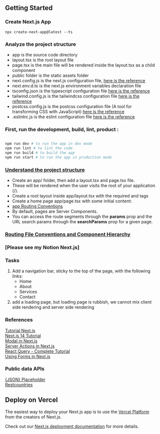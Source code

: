 ## Getting Started
### Create Next.js App
```shell
npx create-next-app@latest --ts
```
### Analyze the project structure
- app is the source code directory
- layout.tsx is the root layout file
- page.tsx is the main file will be rendered inside the layout.tsx as a child component
- public folder is the static assets folder
- next.config.js is the next.js configuration file, [here is the reference](https://nextjs.org/docs/app/api-reference/next-config-js)  
- next.env.d.ts is the next.js environment variables declaration file
- tsconfig.json is the typescript configuration file [here is the reference](https://www.typescriptlang.org/docs/handbook/tsconfig-json.html)
- tailwind.config.js is the tailwindcss configuration file [here is the reference](https://tailwindcss.com/docs/configuration)
- postcss.config.js is the postcss configuration file (A tool for transforming CSS with JavaScript) [here is the reference](https://postcss.org/)    
- .eslintrc.js is the eslint configuration file [here is the reference](https://eslint.org/docs/user-guide/configuring)  

### First, run the development, build, lint, product :

```bash

npm run dev # to run the app in dev mode  
npm run lint # to lint the code
npm run build # to build the app
npm run start # to run the app in production mode
```

### [Understand the project structure](https://nextjs.org/docs/getting-started/project-structure)  
- Create an app/ folder, then add a layout.tsx and page.tsx file.
- These will be rendered when the user visits the root of your application (/).
- Create a root layout inside app/layout.tsx with the required <html> and <body> tags
- Create a home page app/page.tsx with some initial content:
- [app Routing Conventions](https://nextjs.org/docs/getting-started/project-structure#app-routing-conventions)
- By default, pages are Server Components.
- You can access the route segments through the **params** prop and the URL search params through the **searchParams** prop for a given page.

### [Routing File Conventions and Component Hierarchy](https://nextjs.org/docs/app/building-your-application/routing)  

### [Please see my Notion Next.js]


### Tasks
1. Add a navigation bar, sticky to the top of the page, with the following links:
    - Home
    - About
    - Services
    - Contact
2. add a loading page, but loading page is rubbish, we cannot mix client side rendering and server side rendering



### References
[Tutorial Next.js](https://nextjs.org/learn/dashboard-app/getting-started)  
[Next.js 14 Tutorial](https://www.youtube.com/playlist?list=PLC3y8-rFHvwjOKd6gdf4QtV1uYNiQnruI)  
[Modal in Next.js](https://www.youtube.com/watch?v=fwq9vePfwkI)  
[Server Actions in Next.js ](https://www.youtube.com/watch?v=BmUsDuLO598)  
[React Query - Complete Tutorial](https://www.youtube.com/watch?v=8K1N3fE-cDs)  
[Using Forms in Next.js](https://www.youtube.com/watch?v=dDpZfOQBMaU)  


### Public data APIs 
[{JSON} Placeholder](https://jsonplaceholder.typicode.com)  
[Restcountries](https://restcountries.com/v2/all)  
 




## Deploy on Vercel

The easiest way to deploy your Next.js app is to use the [Vercel Platform](https://vercel.com/new?utm_medium=default-template&filter=next.js&utm_source=create-next-app&utm_campaign=create-next-app-readme) from the creators of Next.js.

Check out our [Next.js deployment documentation](https://nextjs.org/docs/deployment) for more details.
